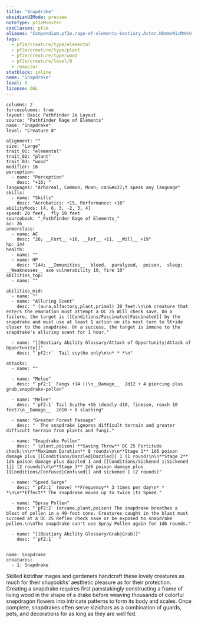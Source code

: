 ```yaml
---
title: "Snapdrake"
obsidianUIMode: preview
noteType: pf2eMonster
cssClasses: pf2e
aliases: "Compendium.pf2e.rage-of-elements-bestiary.Actor.NhmmvWicMmhXuKJo" 
tags:
  - pf2e/creature/type/elemental
  - pf2e/creature/type/plant
  - pf2e/creature/type/wood
  - pf2e/creature/level/8
  - remaster
statblock: inline
name: "Snapdrake"
level: 8
license: OGL
---
```


```statblock
columns: 2
forcecolumns: true
layout: Basic Pathfinder 2e Layout
source: "Pathfinder Rage of Elements"
name: "Snapdrake"
level: "Creature 8"

alignment: ""
size: "Large"
trait_01: "elemental"
trait_02: "plant"
trait_03: "wood"
modifier: 16
perception:
  - name: "Perception"
    desc: "+16; "
languages: "Arboreal, Common, Muan; can&#x27;t speak any language"
skills:
  - name: "Skills"
    desc: "Acrobatics: +15, Performance: +16"
abilityMods: [4, 6, 3, -2, 3, 4]
speed: 20 feet,  fly 50 feet
sourcebook: "_Pathfinder Rage of Elements_"
ac: 26
armorclass:
  - name: AC
    desc: "26; __Fort__ +16, __Ref__ +11, __Will__ +19"
hp: 144
health:
  - name: ""
  - name: HP
    desc: "144; __Immunities__  bleed,  paralyzed,  poison,  sleep; __Weaknesses__ axe vulnerability 10, fire 10"
abilities_top:
  - name: ""

abilities_mid:
  - name: ""
  - name: "Alluring Scent"
    desc: " (aura,olfactory,plant,primal) 30 feet.\n\nA creature that enters the emanation must attempt a DC 25 Will check save. On a failure, the target is [[Conditions/Fascinated|Fascinated]] by the snapdrake and must use at least 1 action on its next turn to Stride closer to the snapdrake. On a success, the target is immune to the snapdrake's alluring scent for 1 hour."

  - name: "[[Bestiary Ability Glossary/Attack of Opportunity|Attack of Opportunity]]"
    desc: "`pf2:r`  Tail scythe only\n\n* * *\n"

attacks:
  - name: ""

  - name: "Melee"
    desc: "`pf2:1` Fangs +14 ()\n__Damage__  2d12 + 4 piercing plus grab,snapdrake-pollen"

  - name: "Melee"
    desc: "`pf2:1` Tail Scythe +16 (deadly d10, finesse, reach 10 feet)\n__Damage__  2d10 + 6 slashing"

  - name: "Greater Forest Passage"
    desc: "  The snapdrake ignores difficult terrain and greater difficult terrain from plants and fungi."

  - name: "Snapdrake Pollen"
    desc: " (plant,poison) **Saving Throw** DC 25 Fortitude check;\n\n**Maximum Duration** 8 rounds\n\n**Stage 1** 1d6 poison damage plus [[Conditions/Dazzled|Dazzled]] 1 (1 round)\n\n**Stage 2** 1d6 poison damage plus dazzled 1 and [[Conditions/Sickened 1|Sickened 1]] (2 rounds)\n\n**Stage 3** 2d6 poison damage plus [[Conditions/Confused|Confused]] and sickened 1 (2 rounds)"

  - name: "Speed Surge"
    desc: "`pf2:1` (move) **Frequency** 3 times per day\n* * *\n\n**Effect** The snapdrake moves up to twice its Speed."

  - name: "Spray Pollen"
    desc: "`pf2:2` (arcane,plant,poison) The snapdrake breathes a blast of pollen in a 40-foot cone. Creatures caught in the blast must succeed at a DC 25 Reflex check save or be exposed to snapdrake pollen.\n\nThe snapdrake can't use Spray Pollen again for 1d6 rounds."

  - name: "[[Bestiary Ability Glossary/Grab|Grab]]"
    desc: "`pf2:1`  "
 
```

```encounter-table
name: Snapdrake
creatures:
  - 1: Snapdrake
```



Skilled kizidhar mages and gardeners handcraft these lovely creatures as much for their shuyookhs’ aesthetic pleasure as for their protection. Creating a snapdrake requires first painstakingly constructing a frame of living wood in the shape of a drake before weaving thousands of colorful snapdragon flowers into intricate patterns to form its body and scales. Once complete, snapdrakes often serve kizidhars as a combination of guards, pets, and decorations for as long as they are well fed.
